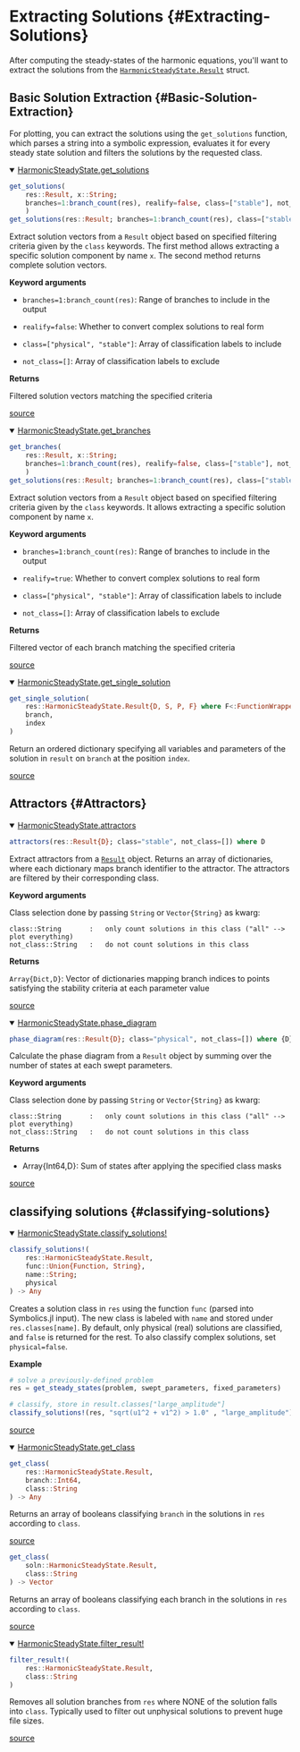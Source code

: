 
# Extracting Solutions {#Extracting-Solutions}

After computing the steady-states of the harmonic equations, you&#39;ll want to extract the solutions from the [`HarmonicSteadyState.Result`](/manual/solving_harmonics#HarmonicSteadyState.Result-manual-solving_harmonics) struct.

## Basic Solution Extraction {#Basic-Solution-Extraction}

For plotting, you can extract the solutions using the `get_solutions` function, which parses a string into a symbolic expression, evaluates it for every steady state solution and filters the solutions by the requested class.
<details class='jldocstring custom-block' open>
<summary><a id='HarmonicSteadyState.get_solutions-manual-analyse_solutions' href='#HarmonicSteadyState.get_solutions-manual-analyse_solutions'><span class="jlbinding">HarmonicSteadyState.get_solutions</span></a> <Badge type="info" class="jlObjectType jlFunction" text="Function" /></summary>



```julia
get_solutions(
    res::Result, x::String;
    branches=1:branch_count(res), realify=false, class=["stable"], not_class=[]
    )
get_solutions(res::Result; branches=1:branch_count(res), class=["stable"], not_class=[])
```


Extract solution vectors from a `Result` object based on specified filtering criteria given by the `class` keywords. The first method allows extracting a specific solution component by name `x`. The second method returns complete solution vectors.

**Keyword arguments**
- `branches=1:branch_count(res)`: Range of branches to include in the output
  
- `realify=false`: Whether to convert complex solutions to real form
  
- `class=["physical", "stable"]`: Array of classification labels to include
  
- `not_class=[]`: Array of classification labels to exclude
  

**Returns**

Filtered solution vectors matching the specified criteria


<Badge type="info" class="source-link" text="source"><a href="https://github.com/QuantumEngineeredSystems/HarmonicSteadyState.jl/blob/v0.3.0/src/transform_solutions.jl#L196-L215" target="_blank" rel="noreferrer">source</a></Badge>

</details>

<details class='jldocstring custom-block' open>
<summary><a id='HarmonicSteadyState.get_branches-manual-analyse_solutions' href='#HarmonicSteadyState.get_branches-manual-analyse_solutions'><span class="jlbinding">HarmonicSteadyState.get_branches</span></a> <Badge type="info" class="jlObjectType jlFunction" text="Function" /></summary>



```julia
get_branches(
    res::Result, x::String;
    branches=1:branch_count(res), realify=false, class=["stable"], not_class=[]
    )
get_solutions(res::Result; branches=1:branch_count(res), class=["stable"], not_class=[])
```


Extract solution vectors from a `Result` object based on specified filtering criteria given by the `class` keywords. It allows extracting a specific solution component by name `x`.

**Keyword arguments**
- `branches=1:branch_count(res)`: Range of branches to include in the output
  
- `realify=true`: Whether to convert complex solutions to real form
  
- `class=["physical", "stable"]`: Array of classification labels to include
  
- `not_class=[]`: Array of classification labels to exclude
  

**Returns**

Filtered vector of each branch matching the specified criteria


<Badge type="info" class="source-link" text="source"><a href="https://github.com/QuantumEngineeredSystems/HarmonicSteadyState.jl/blob/v0.3.0/src/transform_solutions.jl#L236-L255" target="_blank" rel="noreferrer">source</a></Badge>

</details>

<details class='jldocstring custom-block' open>
<summary><a id='HarmonicSteadyState.get_single_solution-manual-analyse_solutions' href='#HarmonicSteadyState.get_single_solution-manual-analyse_solutions'><span class="jlbinding">HarmonicSteadyState.get_single_solution</span></a> <Badge type="info" class="jlObjectType jlFunction" text="Function" /></summary>



```julia
get_single_solution(
    res::HarmonicSteadyState.Result{D, S, P, F} where F<:FunctionWrappers.FunctionWrapper{Array{S, 2}, Tuple{Array{S, 1}}};
    branch,
    index
)

```


Return an ordered dictionary specifying all variables and parameters of the solution in `result` on `branch` at the position `index`.


<Badge type="info" class="source-link" text="source"><a href="https://github.com/QuantumEngineeredSystems/HarmonicSteadyState.jl/blob/v0.3.0/src/transform_solutions.jl#L1" target="_blank" rel="noreferrer">source</a></Badge>

</details>


## Attractors {#Attractors}
<details class='jldocstring custom-block' open>
<summary><a id='HarmonicSteadyState.attractors-manual-analyse_solutions' href='#HarmonicSteadyState.attractors-manual-analyse_solutions'><span class="jlbinding">HarmonicSteadyState.attractors</span></a> <Badge type="info" class="jlObjectType jlFunction" text="Function" /></summary>



```julia
attractors(res::Result{D}; class="stable", not_class=[]) where D
```


Extract attractors from a [`Result`](/manual/solving_harmonics#HarmonicSteadyState.Result-manual-solving_harmonics) object. Returns an array of dictionaries, where each dictionary maps branch identifier to the attractor. The attractors are filtered by their corresponding class.

**Keyword arguments**

Class selection done by passing `String` or `Vector{String}` as kwarg:

```
class::String       :   only count solutions in this class ("all" --> plot everything)
not_class::String   :   do not count solutions in this class
```


**Returns**

`Array{Dict,D}`: Vector of dictionaries mapping branch indices to points satisfying   the stability criteria at each parameter value


<Badge type="info" class="source-link" text="source"><a href="https://github.com/QuantumEngineeredSystems/HarmonicSteadyState.jl/blob/v0.3.0/src/Result.jl#L122-L139" target="_blank" rel="noreferrer">source</a></Badge>

</details>

<details class='jldocstring custom-block' open>
<summary><a id='HarmonicSteadyState.phase_diagram-manual-analyse_solutions' href='#HarmonicSteadyState.phase_diagram-manual-analyse_solutions'><span class="jlbinding">HarmonicSteadyState.phase_diagram</span></a> <Badge type="info" class="jlObjectType jlFunction" text="Function" /></summary>



```julia
phase_diagram(res::Result{D}; class="physical", not_class=[]) where {D}
```


Calculate the phase diagram from a `Result` object by summing over the number of states at each swept parameters.

**Keyword arguments**

Class selection done by passing `String` or `Vector{String}` as kwarg:

```
class::String       :   only count solutions in this class ("all" --> plot everything)
not_class::String   :   do not count solutions in this class
```


**Returns**
- Array{Int64,D}: Sum of states after applying the specified class masks
  


<Badge type="info" class="source-link" text="source"><a href="https://github.com/QuantumEngineeredSystems/HarmonicSteadyState.jl/blob/v0.3.0/src/Result.jl#L92-L106" target="_blank" rel="noreferrer">source</a></Badge>

</details>


## classifying solutions {#classifying-solutions}
<details class='jldocstring custom-block' open>
<summary><a id='HarmonicSteadyState.classify_solutions!-manual-analyse_solutions' href='#HarmonicSteadyState.classify_solutions!-manual-analyse_solutions'><span class="jlbinding">HarmonicSteadyState.classify_solutions!</span></a> <Badge type="info" class="jlObjectType jlFunction" text="Function" /></summary>



```julia
classify_solutions!(
    res::HarmonicSteadyState.Result,
    func::Union{Function, String},
    name::String;
    physical
) -> Any

```


Creates a solution class in `res` using the function `func` (parsed into Symbolics.jl input). The new class is labeled with `name` and stored under `res.classes[name]`. By default, only physical (real) solutions are classified, and `false` is returned for the rest. To also classify complex solutions, set `physical=false`.

**Example**

```julia
# solve a previously-defined problem
res = get_steady_states(problem, swept_parameters, fixed_parameters)

# classify, store in result.classes["large_amplitude"]
classify_solutions!(res, "sqrt(u1^2 + v1^2) > 1.0" , "large_amplitude")
```



<Badge type="info" class="source-link" text="source"><a href="https://github.com/QuantumEngineeredSystems/HarmonicSteadyState.jl/blob/v0.3.0/src/classification.jl#L1" target="_blank" rel="noreferrer">source</a></Badge>

</details>

<details class='jldocstring custom-block' open>
<summary><a id='HarmonicSteadyState.get_class-manual-analyse_solutions' href='#HarmonicSteadyState.get_class-manual-analyse_solutions'><span class="jlbinding">HarmonicSteadyState.get_class</span></a> <Badge type="info" class="jlObjectType jlFunction" text="Function" /></summary>



```julia
get_class(
    res::HarmonicSteadyState.Result,
    branch::Int64,
    class::String
) -> Any

```


Returns an array of booleans classifying `branch` in the solutions in `res` according to `class`.


<Badge type="info" class="source-link" text="source"><a href="https://github.com/QuantumEngineeredSystems/HarmonicSteadyState.jl/blob/v0.3.0/src/classification.jl#L43" target="_blank" rel="noreferrer">source</a></Badge>



```julia
get_class(
    soln::HarmonicSteadyState.Result,
    class::String
) -> Vector

```


Returns an array of booleans classifying each branch in the solutions in `res` according to `class`.


<Badge type="info" class="source-link" text="source"><a href="https://github.com/QuantumEngineeredSystems/HarmonicSteadyState.jl/blob/v0.3.0/src/classification.jl#L53" target="_blank" rel="noreferrer">source</a></Badge>

</details>

<details class='jldocstring custom-block' open>
<summary><a id='HarmonicSteadyState.filter_result!-manual-analyse_solutions' href='#HarmonicSteadyState.filter_result!-manual-analyse_solutions'><span class="jlbinding">HarmonicSteadyState.filter_result!</span></a> <Badge type="info" class="jlObjectType jlFunction" text="Function" /></summary>



```julia
filter_result!(
    res::HarmonicSteadyState.Result,
    class::String
)

```


Removes all solution branches from `res` where NONE of the solution falls into `class`. Typically used to filter out unphysical solutions to prevent huge file sizes.


<Badge type="info" class="source-link" text="source"><a href="https://github.com/QuantumEngineeredSystems/HarmonicSteadyState.jl/blob/v0.3.0/src/classification.jl#L189" target="_blank" rel="noreferrer">source</a></Badge>

</details>

